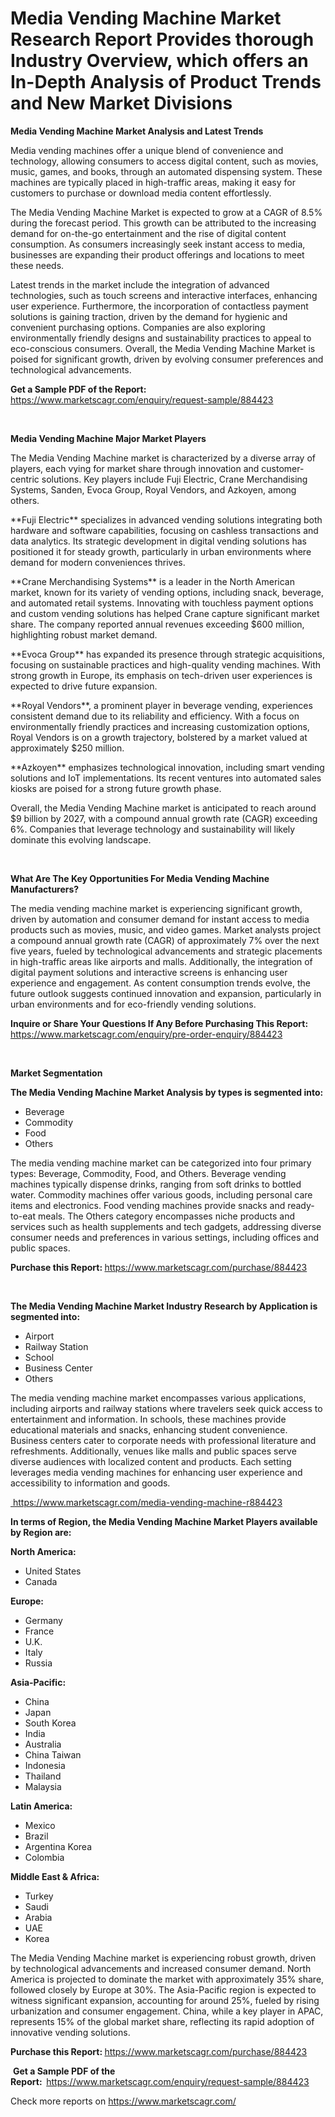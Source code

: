 <p><h1>Media Vending Machine Market Research Report Provides thorough Industry Overview, which offers an In-Depth Analysis of Product Trends and New Market Divisions</h1></p><p><strong>Media Vending Machine Market Analysis and Latest Trends</strong></p>
<p><p>Media vending machines offer a unique blend of convenience and technology, allowing consumers to access digital content, such as movies, music, games, and books, through an automated dispensing system. These machines are typically placed in high-traffic areas, making it easy for customers to purchase or download media content effortlessly.</p><p>The Media Vending Machine Market is expected to grow at a CAGR of 8.5% during the forecast period. This growth can be attributed to the increasing demand for on-the-go entertainment and the rise of digital content consumption. As consumers increasingly seek instant access to media, businesses are expanding their product offerings and locations to meet these needs.</p><p>Latest trends in the market include the integration of advanced technologies, such as touch screens and interactive interfaces, enhancing user experience. Furthermore, the incorporation of contactless payment solutions is gaining traction, driven by the demand for hygienic and convenient purchasing options. Companies are also exploring environmentally friendly designs and sustainability practices to appeal to eco-conscious consumers. Overall, the Media Vending Machine Market is poised for significant growth, driven by evolving consumer preferences and technological advancements.</p></p>
<p><strong>Get a Sample PDF of the Report:&nbsp;</strong> <a href="https://www.marketscagr.com/enquiry/request-sample/884423?utm_campaign=2306&utm_medium=2&utm_source=Github&utm_content=ia&utm_term=16022025&utm_id=media-vending-machine">https://www.marketscagr.com/enquiry/request-sample/884423</a></p>
<p>&nbsp;</p>
<p><strong>Media Vending Machine Major Market Players</strong></p>
<p><p>The Media Vending Machine market is characterized by a diverse array of players, each vying for market share through innovation and customer-centric solutions. Key players include Fuji Electric, Crane Merchandising Systems, Sanden, Evoca Group, Royal Vendors, and Azkoyen, among others.</p><p>**Fuji Electric** specializes in advanced vending solutions integrating both hardware and software capabilities, focusing on cashless transactions and data analytics. Its strategic development in digital vending solutions has positioned it for steady growth, particularly in urban environments where demand for modern conveniences thrives.</p><p>**Crane Merchandising Systems** is a leader in the North American market, known for its variety of vending options, including snack, beverage, and automated retail systems. Innovating with touchless payment options and custom vending solutions has helped Crane capture significant market share. The company reported annual revenues exceeding $600 million, highlighting robust market demand.</p><p>**Evoca Group** has expanded its presence through strategic acquisitions, focusing on sustainable practices and high-quality vending machines. With strong growth in Europe, its emphasis on tech-driven user experiences is expected to drive future expansion.</p><p>**Royal Vendors**, a prominent player in beverage vending, experiences consistent demand due to its reliability and efficiency. With a focus on environmentally friendly practices and increasing customization options, Royal Vendors is on a growth trajectory, bolstered by a market valued at approximately $250 million.</p><p>**Azkoyen** emphasizes technological innovation, including smart vending solutions and IoT implementations. Its recent ventures into automated sales kiosks are poised for a strong future growth phase.</p><p>Overall, the Media Vending Machine market is anticipated to reach around $9 billion by 2027, with a compound annual growth rate (CAGR) exceeding 6%. Companies that leverage technology and sustainability will likely dominate this evolving landscape.</p></p>
<p>&nbsp;</p>
<p><strong>What Are The Key Opportunities For Media Vending Machine Manufacturers?</strong></p>
<p><p>The media vending machine market is experiencing significant growth, driven by automation and consumer demand for instant access to media products such as movies, music, and video games. Market analysts project a compound annual growth rate (CAGR) of approximately 7% over the next five years, fueled by technological advancements and strategic placements in high-traffic areas like airports and malls. Additionally, the integration of digital payment solutions and interactive screens is enhancing user experience and engagement. As content consumption trends evolve, the future outlook suggests continued innovation and expansion, particularly in urban environments and for eco-friendly vending solutions.</p></p>
<p><strong>Inquire or Share Your Questions If Any Before Purchasing This Report:</strong> <a href="https://www.marketscagr.com/enquiry/pre-order-enquiry/884423?utm_campaign=2306&utm_medium=2&utm_source=Github&utm_content=ia&utm_term=16022025&utm_id=media-vending-machine">https://www.marketscagr.com/enquiry/pre-order-enquiry/884423</a></p>
<p>&nbsp;</p>
<p><strong>Market Segmentation</strong></p>
<p><strong>The Media Vending Machine Market Analysis by types is segmented into:</strong></p>
<p><ul><li>Beverage</li><li>Commodity</li><li>Food</li><li>Others</li></ul></p>
<p><p>The media vending machine market can be categorized into four primary types: Beverage, Commodity, Food, and Others. Beverage vending machines typically dispense drinks, ranging from soft drinks to bottled water. Commodity machines offer various goods, including personal care items and electronics. Food vending machines provide snacks and ready-to-eat meals. The Others category encompasses niche products and services such as health supplements and tech gadgets, addressing diverse consumer needs and preferences in various settings, including offices and public spaces.</p></p>
<p><strong>Purchase this Report:&nbsp;</strong><a href="https://www.marketscagr.com/purchase/884423?utm_campaign=2306&utm_medium=2&utm_source=Github&utm_content=ia&utm_term=16022025&utm_id=media-vending-machine">https://www.marketscagr.com/purchase/884423</a></p>
<p>&nbsp;</p>
<p><strong>The Media Vending Machine Market Industry Research by Application is segmented into:</strong></p>
<p><ul><li>Airport</li><li>Railway Station</li><li>School</li><li>Business Center</li><li>Others</li></ul></p>
<p><p>The media vending machine market encompasses various applications, including airports and railway stations where travelers seek quick access to entertainment and information. In schools, these machines provide educational materials and snacks, enhancing student convenience. Business centers cater to corporate needs with professional literature and refreshments. Additionally, venues like malls and public spaces serve diverse audiences with localized content and products. Each setting leverages media vending machines for enhancing user experience and accessibility to information and goods.</p></p>
<p><a href="https://www.marketscagr.com/media-vending-machine-r884423?utm_campaign=2306&utm_medium=2&utm_source=Github&utm_content=ia&utm_term=16022025&utm_id=media-vending-machine">&nbsp;https://www.marketscagr.com/media-vending-machine-r884423</a></p>
<p><strong>In terms of Region, the Media Vending Machine Market Players available by Region are:</strong></p>
<p>
    <p> <strong> North America: </strong>
        <ul>
            <li>United States</li>
            <li>Canada</li>
        </ul>
        </p> 
    <p> <strong> Europe: </strong>
        <ul>
            <li>Germany</li>
            <li>France</li>
            <li>U.K.</li>
            <li>Italy</li>
            <li>Russia</li>
        </ul>
        </p> 
    <p> <strong> Asia-Pacific: </strong>
        <ul>
            <li>China</li>
            <li>Japan</li>
            <li>South Korea</li>
            <li>India</li>
            <li>Australia</li>
            <li>China Taiwan</li>
            <li>Indonesia</li>
            <li>Thailand</li>
            <li>Malaysia</li>
        </ul>
        </p> 
    <p> <strong> Latin America: </strong>
        <ul>
            <li>Mexico</li>
            <li>Brazil</li>
            <li>Argentina Korea</li>
            <li>Colombia</li>
        </ul>
        </p> 
    <p> <strong> Middle East & Africa: </strong>
        <ul>
            <li>Turkey</li>
            <li>Saudi</li>
            <li>Arabia</li>
            <li>UAE</li>
            <li>Korea</li>
        </ul>
    </p>
    </p>
<p><p>The Media Vending Machine market is experiencing robust growth, driven by technological advancements and increased consumer demand. North America is projected to dominate the market with approximately 35% share, followed closely by Europe at 30%. The Asia-Pacific region is expected to witness significant expansion, accounting for around 25%, fueled by rising urbanization and consumer engagement. China, while a key player in APAC, represents 15% of the global market share, reflecting its rapid adoption of innovative vending solutions.</p></p>
<p><strong>Purchase this Report: </strong><a href="https://www.marketscagr.com/purchase/884423?utm_campaign=2306&utm_medium=2&utm_source=Github&utm_content=ia&utm_term=16022025&utm_id=media-vending-machine">https://www.marketscagr.com/purchase/884423</a></p>
<p>&nbsp;<strong>Get a Sample PDF of the Report:&nbsp;&nbsp;</strong><a href="https://www.marketscagr.com/enquiry/request-sample/884423?utm_campaign=2306&utm_medium=2&utm_source=Github&utm_content=ia&utm_term=16022025&utm_id=media-vending-machine">https://www.marketscagr.com/enquiry/request-sample/884423</a></p>
<p><strong></strong></p>
<p>Check more reports on <a href="https://www.marketscagr.com/?utm_campaign=2306&utm_medium=2&utm_source=Github&utm_content=ia&utm_term=16022025&utm_id=media-vending-machine">https://www.marketscagr.com/</a></p>